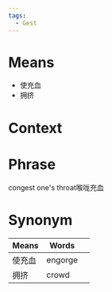```yaml
---
tags:
  - Gest
---
```

# Means
- 使充血
- 拥挤
# Context

# Phrase
congest one's throat喉咙充血

# Synonym
| Means | Words   |     |
| ----- | ------- | --- |
| 使充血   | engorge |     |
| 拥挤    | crowd   |     |
